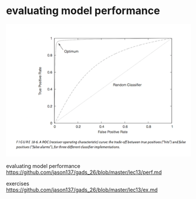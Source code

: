 # evaluating model performance

<p align="center">
<img src="../images/roc_curve.png">

evaluating model performance  
https://github.com/jason137/gads_26/blob/master/lec13/perf.md  

exercises  
https://github.com/jason137/gads_26/blob/master/lec13/ex.md

